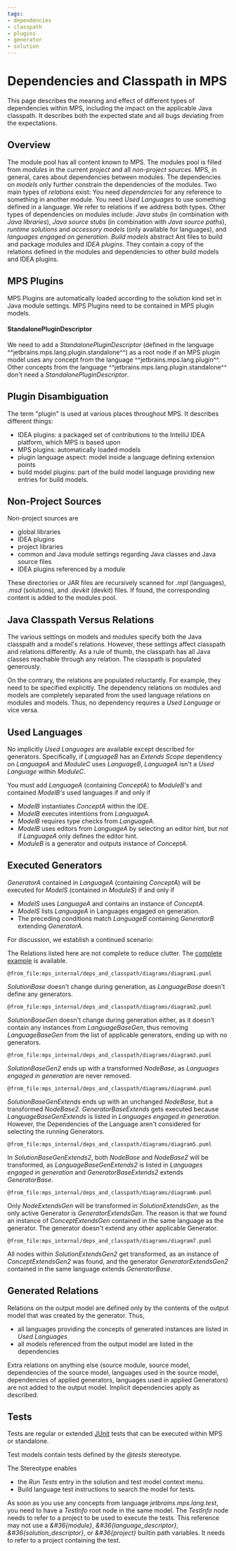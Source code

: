 ```yaml
---
tags:
- dependencies
- classpath
- plugins
- generator
- solution
---
```


# Dependencies and Classpath in MPS

This page describes the meaning and effect of different types of dependencies within MPS, including the impact on the applicable Java classpath. It describes both the expected state and all bugs deviating from the expectations.

## Overview

The module pool has all content known to MPS.
The modules pool is filled from *modules* in the current *project* and all *non-project sources*.
MPS, in general, cares about dependencies between modules. The dependencies on *models* only further constrain the dependencies of the modules.
Two main types of *relations* exist: You need *dependencies* for any reference to something in another module. You need *Used Languages* to use something defined in a language. We refer to relations if we address both types.
Other types of dependencies on modules include: *Java stubs* (in combination with *Java libraries*), *Java source stubs* (in combination with *Java source paths*), *runtime solutions* and *accessory models* (only available for languages), and *languages engaged on generation*.
*Build models* abstract Ant files to build and package modules and *IDEA plugins*. They contain a copy of the relations defined in the modules and dependencies to other build models and IDEA plugins.

## MPS Plugins

MPS Plugins are automatically loaded according to the solution kind set in Java module settings.
MPS Plugins need to be contained in MPS plugin models.

#### StandalonePluginDescriptor

We need to add a *StandalonePluginDescriptor* (defined in the language ^^jetbrains.mps.lang.plugin.standalone^^) as a root node if an MPS plugin model uses any concept from the language ^^jetbrains.mps.lang.plugin^^. Other concepts from the language ^^jetbrains.mps.lang.plugin.standalone^^ don't need a *StandalonePluginDescriptor*.

## Plugin Disambiguation

The term "plugin" is used at various places throughout MPS. It describes different things:

- IDEA plugins: a packaged set of contributions to the IntelliJ IDEA platform, which MPS is based upon
- MPS plugins: automatically loaded models
- plugin language aspect: model inside a language defining extension points
- build model plugins: part of the build model language providing new entries for build models.

## Non-Project Sources

Non-project sources are

- global libraries
- IDEA plugins
- project libraries
- common and Java module settings regarding Java classes and Java source files
- IDEA plugins referenced by a module

These directories or JAR files are recursively scanned for *.mpl* (languages), *.msd* (solutions), and *.devkit* (devkit) files. If found, the corresponding content is added to the modules pool.

## Java Classpath Versus Relations

The various settings on models and modules specify both the Java classpath and a model's relations. However, these settings affect classpath and relations differently.
As a rule of thumb, the classpath has all Java classes reachable through any relation. The classpath is populated generously.

On the contrary, the relations are populated reluctantly. For example, they need to be specified explicitly.
The dependency relations on modules and models are completely separated from the used language relations on modules and models. Thus, no dependency requires a *Used Language* or vice versa.

## Used Languages

No implicitly *Used Languages* are available except described for generators. Specifically, if *LanguageB* has an *Extends Scope* dependency on *LanguageA* and *ModuleC* uses *LanguageB*, *LanguageA* isn't a *Used Language* within *ModuleC*.

You must add *LanguageA* (containing *ConceptA*) to *ModuleB's* and contained *ModelB's* used languages if and only if

- *ModelB* instantiates *ConceptA* within the IDE.
- *ModelB* executes intentions from *LanguageA*.
- *ModelB* requires type checks from *LanguageA*.
- *ModelB* uses editors from *LanguageA* by selecting an editor hint, but *not* if *LanguageA* only defines the editor hint.
- *ModuleB* is a generator and outputs instance of *ConceptA*.

## Executed Generators

*GeneratorA* contained in *LanguageA* (containing *ConceptA*) will be executed for *ModelS* (contained in *ModuleS*) if and only if

- *ModelS* uses *LanguageA* and contains an instance of *ConceptA*.
- *ModelS* lists *LanguageA* in Languages engaged on generation.
- The preceding conditions match *LanguageB* containing *GeneratorB* extending *GeneratorA*.

For discussion, we establish a continued scenario:

The Relations listed here are not complete to reduce clutter. The [complete example](https://github.com/enikao/mps-dependencies) is available.

```kroki-plantuml
@from_file:mps_internal/deps_and_classpath/diagrams/diagram1.puml
```

*SolutionBase* doesn't change during generation, as *LanguageBase* doesn't define any generators.

```kroki-plantuml
@from_file:mps_internal/deps_and_classpath/diagrams/diagram2.puml
```

*SolutionBaseGen* doesn't change during generation either, as it doesn't contain any instances from
*LanguageBaseGen*, thus removing *LanguageBaseGen* from the list of applicable generators, ending up with
no generators.

```kroki-plantuml
@from_file:mps_internal/deps_and_classpath/diagrams/diagram3.puml
```

*SolutionBaseGen2* ends up with a transformed *NodeBase*, as *Languages engaged in generation* are never removed.

```kroki-plantuml
@from_file:mps_internal/deps_and_classpath/diagrams/diagram4.puml
```

*SolutionBaseGenExtends* ends up with an unchanged *NodeBase*, but a transformed *NodeBase2*.
*GeneratorBaseExtends* gets executed because *LanguageBaseGenExtends* is listed in *Languages engaged in generation*. However, the Dependencies of the Language aren't considered for selecting the running Generators.

```kroki-plantuml
@from_file:mps_internal/deps_and_classpath/diagrams/diagram5.puml
```

In *SolutionBaseGenExtends2*, both *NodeBase* and *NodeBase2* will be transformed, as *LanguageBaseGenExtends2*
is listed in *Languages engaged in generation* and *GeneratorBaseExtends2* extends *GeneratorBase*.

```kroki-plantuml
@from_file:mps_internal/deps_and_classpath/diagrams/diagram6.puml
```

Only *NodeExtendsGen* will be transformed in *SolutionExtendsGen*, as the only active Generator is
*GeneratorExtendsGen*. The reason is that we found an instance of *ConceptExtendsGen* contained in
the same language as the generator. The generator doesn't extend any other applicable Generator.

```kroki-plantuml
@from_file:mps_internal/deps_and_classpath/diagrams/diagram7.puml
```

All nodes within *SolutionExtendsGen2* get transformed, as an instance of *ConceptExtendsGen2* was found,
and the generator *GeneratorExtendsGen2* contained in the same language extends *GeneratorBase*.

## Generated Relations

Relations on the output model are defined only by the contents of the output model that was created by the generator. Thus,

- all languages providing the concepts of generated instances are listed in *Used Languages*
- all models referenced from the output model are listed in the dependencies

Extra relations on anything else (source module, source model, dependencies of the source model, languages used in the source model, dependencies of applied generators,
languages used in applied Generators) are not added to the output model. Implicit dependencies apply as described.

## Tests

Tests are regular or extended [JUnit](http://junit.org/) tests that can be executed within MPS or standalone.

Test models contain tests defined by the *@tests* stereotype.

The Stereotype enables

- the *Run Tests* entry in the solution and test model context menu.
- Build language test instructions to search the model for tests.

As soon as you use any concepts from language *jetbrains.mps.lang.test*, you need to have a *TestInfo* root node in the same model. The *TestInfo* node needs to refer to a project to be used to execute the tests. This reference may not use a *&#36{module}*, *&#36{language_descriptor}*, *&#36{solution_descriptor}*, or *&#36{project}* builtin path variables. It needs to refer to a project containing the test.